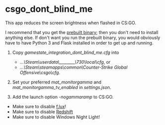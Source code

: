 # csgo_dont_blind_me

This app reduces the screen brightness when flashed in CS:GO.

I recommend that you get the [prebuilt binary](https://github.com/dev7355608/csgo_dont_blind_me/releases); then you don't need to install anything else. If don't want you run the prebuilt binary, you would obviously have to have Python 3 and Flask installed in order to get up and running.

  1. Copy *gamestate_integration_dont_blind_me.cfg* into
      - *...\\Steam\\userdata\\\_\_\_\_\_\_\_\_\\730\\local\\cfg*, or
      - *...\\Steam\\steamapps\\common\\Counter-Strike Global Offensive\\csgo\\cfg*.

  2. Set your preferred *mat_monitorgamma* and *mat_monitorgamma_tv_enabled* in *settings.json*.

  3. Add the launch option *-nogammaramp* to CS:GO.


- Make sure to disable [f.lux](https://justgetflux.com/)!
- Make sure to disable [Redshift](http://jonls.dk/redshift/)
- Make sure to disable Windows Night Light!
